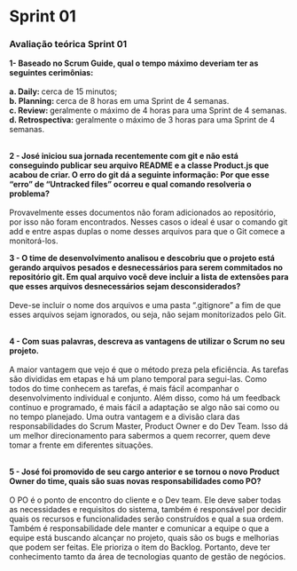 <h1> Sprint 01 </h1>
<h3> Avaliação teórica Sprint 01 </h3> 

<p> <b>1-	Baseado no Scrum Guide, qual o tempo máximo deveriam ter as seguintes cerimônias: </b><br><br>
  <b>a. Daily:  </b> cerca de 15 minutos;<br>
  <b>b. Planning:  </b> cerca de 8 horas em uma Sprint de 4 semanas.<br>
  <b>c. Review:  </b> geralmente o máximo de 4 horas para uma Sprint de 4 semanas.<br>
  <b>d. Retrospectiva:  </b>  geralmente o máximo de 3 horas para uma Sprint de 4 semanas. <br><br>
</p>

<p> <b>2 - José iniciou sua jornada recentemente com git e não está conseguindo publicar
  seu arquivo README e a classe Product.js que acabou de criar.
  O erro do git dá a seguinte informação: Por que esse “erro” de “Untracked files” ocorreu e qual comando resolveria o problema?</b><br><br>
  Provavelmente esses documentos não foram adicionados ao repositório, por isso não foram encontrados. Nesses casos o ideal é usar
  o comando git add e entre aspas duplas o nome desses arquivos para que o Git comece a monitorá-los.<br>
</p>
 <p> <b>3 -	O time de desenvolvimento analisou e descobriu que o projeto está gerando arquivos pesados e
  desnecessários para serem commitados no repositório git. Em qual arquivo você deve incluir a lista de extensões para que esses arquivos desnecessários sejam           desconsiderados?</b><br><br>
  Deve-se incluir o nome dos arquivos e uma pasta “.gitignore” a fim de que esses arquivos sejam ignorados, ou seja, não sejam monitorizados pelo Git.<br><br>
</p>

<p> <b>4 - Com suas palavras, descreva as vantagens de utilizar o Scrum no seu projeto. </b> <br><br>
  A maior vantagem que vejo é que o método preza pela eficiência. As tarefas são divididas em etapas e há um plano temporal para segui-las. Como todos do time conhecem   as tarefas, é mais fácil acompanhar o desenvolvimento individual e conjunto. Além disso, como há um feedback contínuo e programado, é mais fácil a adaptação se algo   não sai como ou no tempo planejado. Uma outra vantagem e a divisão clara das responsabilidades do Scrum Master, Product Owner e do Dev Team. Isso dá um melhor       direcionamento para sabermos a quem recorrer, quem deve tomar a frente em diferentes situações.<br><br>
</p>

<p> <b>5 -	José foi promovido de seu cargo anterior e se tornou o novo Product Owner do time, quais são suas novas responsabilidades como PO?</b> <br><br>
 O PO é o ponto de encontro do cliente e o Dev team. Ele deve saber todas as necessidades e requisitos do sistema, também é responsável por decidir quais os recursos e funcionalidades serão construídos e qual a sua ordem. Também é responsabilidade dele manter e comunicar a equipe o  que a equipe está buscando alcançar no projeto, quais são os bugs e melhorias que podem ser feitas. Ele prioriza o item do Backlog. Portanto, deve ter conhecimento tamto da área de tecnologias quanto de gestão de negócios. <br><br>
</p>
